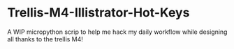 # Trellis-M4-Illistrator-Hot-Keys
A WIP micropython scrip to help me hack my daily workflow while designing all thanks to the trellis M4!
